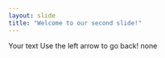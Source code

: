 ```yaml
---
layout: slide
title: "Welcome to our second slide!"
---
```

Your text
Use the left arrow to go back!
none
